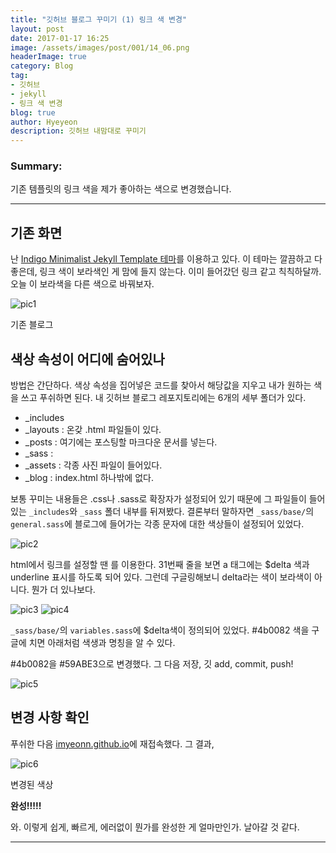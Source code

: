 ```yaml
---
title: "깃허브 블로그 꾸미기 (1) 링크 색 변경"
layout: post
date: 2017-01-17 16:25
image: /assets/images/post/001/14_06.png
headerImage: true
category: Blog
tag:
- 깃허브
- jekyll
- 링크 색 변경
blog: true
author: Hyeyeon
description: 깃허브 내맘대로 꾸미기
---
```


### Summary:

기존 템플릿의 링크 색을 제가 좋아하는 색으로 변경했습니다.

---



## 기존 화면

난 [Indigo Minimalist Jekyll Template 테마](https://github.com/sergiokopplin/indigo)를 이용하고 있다. 이 테마는 깔끔하고 다 좋은데, 링크 색이 보라색인 게 맘에 들지 않는다. 이미 들어갔던 링크 같고 칙칙하달까. 오늘 이 보라색을 다른 색으로 바꿔보자.

![pic1](/assets/images/post/001/14_01.png)
<figcaption class="caption">기존 블로그</figcaption>

## 색상 속성이 어디에 숨어있나

방법은 간단하다. 색상 속성을 집어넣은 코드를 찾아서 해당값을 지우고 내가 원하는 색을 쓰고 푸쉬하면 된다. 내 깃허브 블로그 레포지토리에는 6개의 세부 폴더가 있다.

* \_includes
* \_layouts : 온갖 .html 파일들이 있다.
* \_posts : 여기에는 포스팅할 마크다운 문서를 넣는다.
* \_sass :
* \_assets : 각종 사진 파일이 들어있다.
* \_blog : index.html 하나밖에 없다.

보통 꾸미는 내용들은 .css나 .sass로 확장자가 설정되어 있기 때문에 그 파일들이 들어있는 `_includes`와 `_sass` 폴더 내부를 뒤져봤다. 결론부터 말하자면 `_sass/base/`의 `general.sass`에 블로그에 들어가는 각종 문자에 대한 색상들이 설정되어 있었다.

![pic2](/assets/images/post/001/14_02.png)

html에서 링크를 설정할 땐 <a ></a>를 이용한다. 31번째 줄을 보면 a 태그에는 $delta 색과 underline 표시를 하도록 되어 있다. 그런데 구글링해보니 delta라는 색이 보라색이 아니다. 뭔가 더 있나보다.

![pic3](/assets/images/post/001/14_03.png)
![pic4](/assets/images/post/001/14_04.png)

`_sass/base/`의 `variables.sass`에 $delta색이 정의되어 있었다. #4b0082 색을 구글에 치면 아래처럼 색생과 명칭을 알 수 있다.

 #4b0082을 #59ABE3으로 변경했다. 그 다음 저장, 깃 add, commit, push!

![pic5](/assets/images/post/001/14_05.png)


## 변경 사항 확인

푸쉬한 다음 [imyeonn.github.io](https://imyeonn.github.io)에 재접속했다. 그 결과,

![pic6](/assets/images/post/001/14_06.png)
<figcaption class="caption">변경된 색상</figcaption>

**완성!!!!!**

와. 이렇게 쉽게, 빠르게, 에러없이 뭔가를 완성한 게 얼마만인가.
날아갈 것 같다.


---
